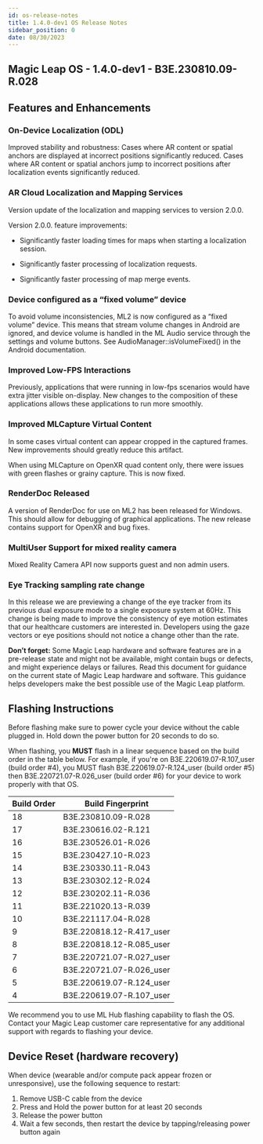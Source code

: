 ```yaml
---
id: os-release-notes
title: 1.4.0-dev1 OS Release Notes
sidebar_position: 0
date: 08/30/2023
---
```


## Magic Leap OS - 1.4.0-dev1 - B3E.230810.09-R.028

## Features and Enhancements

### On-Device Localization (ODL)

Improved stability and robustness: Cases where AR content or spatial anchors are displayed at incorrect positions significantly reduced. Cases where AR content or spatial anchors jump to incorrect positions after localization events significantly reduced. 

### AR Cloud Localization and Mapping Services

Version update of the localization and mapping services to version 2.0.0.

Version 2.0.0. feature improvements:

- Significantly faster loading times for maps when starting a localization session.

- Significantly faster processing of localization requests.

- Significantly faster processing of map merge events.

### Device configured as a “fixed volume” device

To avoid volume inconsistencies, ML2 is now configured as a “fixed volume” device. This means that stream volume changes in Android are ignored, and device volume is handled in the ML Audio service through the settings and volume buttons. See AudioManager::isVolumeFixed() in the Android documentation.

### Improved Low-FPS Interactions

Previously, applications that were running in low-fps scenarios would have extra jitter visible on-display. New changes to the composition of these applications allows these applications to run more smoothly.

### Improved MLCapture Virtual Content

In some cases virtual content can appear cropped in the captured frames. New improvements should greatly reduce this artifact.

When using MLCapture on OpenXR quad content only, there were issues with green flashes or grainy capture. This is now fixed.

### RenderDoc Released

A version of RenderDoc for use on ML2 has been released for Windows. This should allow for debugging of graphical applications. The new release contains support for OpenXR and bug fixes.

### MultiUser Support for mixed reality camera

Mixed Reality Camera API now supports guest and non admin users.

### Eye Tracking sampling rate change

In this release we are previewing a change of the eye tracker from its previous dual exposure mode to a single exposure system at 60Hz. This change is being made to improve the consistency of eye motion estimates that our healthcare customers are interested in. Developers using the gaze vectors or eye positions should not notice a change other than the rate.

**Don’t forget:** Some Magic Leap hardware and software features are in a pre-release state and might not be available, might contain bugs or defects, and might experience delays or failures. Read this document for guidance on the current state of Magic Leap hardware and software. This guidance helps developers make the best possible use of the Magic Leap platform.

## Flashing Instructions

Before flashing make sure to power cycle your device without the cable plugged in. Hold down the power button for 20 seconds to do so. 

When flashing, you **MUST** flash in a linear sequence based on the build order in the table below. For example, if you're on B3E.220619.07-R.107_user (build order #4), you MUST flash B3E.220619.07-R.124_user (build order #5) then B3E.220721.07-R.026_user (build order #6) for your device to work properly with that OS.

| Build Order | Build Fingerprint        |
| ----------- | ------------------------ |
| 18          | B3E.230810.09-R.028      | 
| 17          | B3E.230616.02-R.121      |
| 16          | B3E.230526.01-R.026      |
| 15          | B3E.230427.10-R.023      |
| 14          | B3E.230330.11-R.043      |
| 13          | B3E.230302.12-R.024      |
| 12          | B3E.230202.11-R.036      |
| 11          | B3E.221020.13-R.039      |
| 10          | B3E.221117.04-R.028      |
| 9           | B3E.220818.12-R.417_user |
| 8           | B3E.220818.12-R.085_user |
| 7           | B3E.220721.07-R.027_user |
| 6           | B3E.220721.07-R.026_user |
| 5           | B3E.220619.07-R.124_user |
| 4           | B3E.220619.07-R.107_user |

We recommend you to use ML Hub flashing capability to flash the OS. Contact your Magic Leap customer care representative for any additional support with regards to flashing your device.

## Device Reset (hardware recovery)

When device (wearable and/or compute pack appear frozen or unresponsive), use the following sequence to restart:

1. Remove USB-C cable from the device
2. Press and Hold the power button for at least 20 seconds
3. Release the power button
4. Wait a few seconds, then restart the device by tapping/releasing power button again
